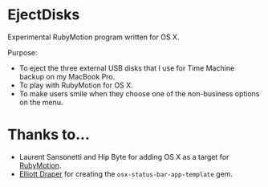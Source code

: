 EjectDisks
===

Experimental RubyMotion program written for OS X.

Purpose: 

* To eject the three external USB disks that I use for Time Machine backup on my MacBook Pro.
* To play with RubyMotion for OS X.
* To make users smile when they choose one of the non-business options on the menu.

Thanks to...
==

* Laurent Sansonetti and Hip Byte for adding OS X as a target for [RubyMotion](http://rubymotion.com).
* [Elliott Draper](http://ejdraper.com) for creating the `osx-status-bar-app-template` gem.




